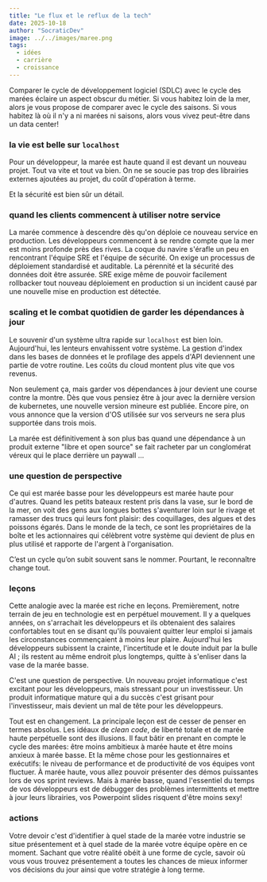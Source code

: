```yaml
---
title: "Le flux et le reflux de la tech"
date: 2025-10-18
author: "SocraticDev"
image: ../../images/maree.png
tags:
  - idées
  - carrière
  - croissance
---
```


Comparer le cycle de développement logiciel (SDLC) avec le cycle des marées
éclaire un aspect obscur du métier. Si vous habitez loin de la mer, alors je
vous propose de comparer avec le cycle des saisons. Si vous habitez là où il
n'y a ni marées ni saisons, alors vous vivez peut-être dans un data center!

### la vie est belle sur `localhost`

Pour un développeur, la marée est haute quand il est devant un nouveau projet.
Tout va vite et tout va bien. On ne se soucie pas trop des librairies externes
ajoutées au projet, du coût d'opération à terme.

Et la sécurité est bien sûr un détail.

### quand les clients commencent à utiliser notre service

La marée commence à descendre dès qu'on déploie ce nouveau service en
production. Les développeurs commencent à se rendre compte que la mer est moins
profonde près des rives. La coque du navire s'érafle un peu en rencontrant l'équipe SRE et
l'équipe de sécurité. On exige un processus de déploiement standardisé et
auditable. La pérennité et la sécurité des données doit être assurée. SRE exige
même de pouvoir facilement rollbacker tout nouveau déploiement en production si
un incident causé par une nouvelle mise en production est détectée.

### scaling et le combat quotidien de garder les dépendances à jour

Le souvenir d'un système ultra rapide sur `localhost` est bien loin.
Aujourd'hui, les lenteurs envahissent votre système. La gestion d'index dans
les bases de données et le profilage des appels d'API deviennent une partie de
votre routine. Les coûts du cloud montent plus vite que
vos revenus.

Non seulement ça, mais garder vos dépendances à jour devient une course contre
la montre. Dès que vous pensiez être à jour avec la dernière version de
kubernetes, une nouvelle version mineure est publiée. Encore pire, on vous
annonce que la version d'OS utilisée sur vos serveurs ne sera plus supportée
dans trois mois.

La marée est définitivement à son plus bas quand une dépendance à un produit
externe "libre et open source" se fait racheter par un conglomérat véreux qui
le place derrière un paywall ...

### une question de perspective

Ce qui est marée basse pour les développeurs est marée haute pour d'autres.
Quand les petits bateaux restent pris dans la vase, sur le bord de la mer, on
voit des gens aux longues bottes s'aventurer loin sur le rivage et ramasser des
trucs qui leurs font plaisir: des coquillages, des algues et des poissons
égarés. Dans le monde de la tech, ce sont les propriétaires de la boîte et les
actionnaires qui célèbrent votre système qui devient de plus en plus utilisé et
rapporte de l'argent à l'organisation.

C’est un cycle qu’on subit souvent sans le nommer. Pourtant, le reconnaître
change tout.

### leçons

Cette analogie avec la marée est riche en leçons. Premièrement, notre terrain
de jeu en technologie est en perpétuel mouvement. Il y a quelques années, on
s'arrachait les développeurs et ils obtenaient des salaires confortables tout
en se disant qu'ils pouvaient quitter leur emploi si jamais les circonstances
commençaient à moins leur plaire. Aujourd'hui les développeurs subissent la
crainte, l'incertitude et le doute induit par la bulle AI ; ils restent au même
endroit plus longtemps, quitte à s'enliser dans la vase de la marée basse.

C'est une question de perspective. Un nouveau projet informatique c'est
excitant pour les développeurs, mais stressant pour un investisseur. Un produit
informatique mature qui a du succès c'est grisant pour l'investisseur, mais
devient un mal de tête pour les développeurs.

Tout est en changement. La principale leçon est de cesser de penser en termes
absolus. Les idéaux de _clean code_, de liberté totale et de marée haute
perpétuelle sont des illusions. Il faut bâtir en prenant en compte le cycle des
marées: être moins ambitieux à marée haute et être moins anxieux à marée basse.
Et la même chose pour les gestionnaires et exécutifs: le niveau de performance
et de productivité de vos équipes vont fluctuer. À marée haute, vous allez
pouvoir présenter des démos puissantes lors de vos sprint reviews. Mais à marée
basse, quand l'essentiel du temps de vos développeurs est de débugger des
problèmes intermittents et mettre à jour leurs librairies, vos Powerpoint slides
risquent d'être moins sexy!

### actions

Votre devoir c'est d'identifier à quel stade de la marée votre industrie se
situe présentement et à quel stade de la marée votre équipe opère en ce moment.
Sachant que votre réalité obéit à une forme de cycle, savoir où vous vous
trouvez présentement a toutes les chances de mieux informer vos décisions du
jour ainsi que votre stratégie à long terme.
